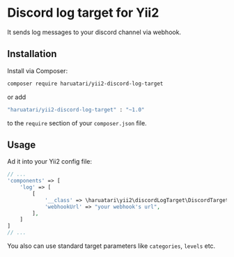 # Discord log target for Yii2

It sends log messages to your discord channel via webhook.

## Installation

Install via Composer:

```bash
composer require haruatari/yii2-discord-log-target
```

or add

```bash
"haruatari/yii2-discord-log-target" : "~1.0"
```

to the `require` section of your `composer.json` file.


## Usage

Ad it into your Yii2 config file:

```php
// ...
'components' => [
    'log' => [
        [
            '__class' => \haruatari\yii2\discordLogTarget\DiscordTarget::class,
            'webhookUrl' => "your webhook's url",
        ],
    ]
]
// ...
```

You also can use standard target parameters like `categories`, `levels` etc.
